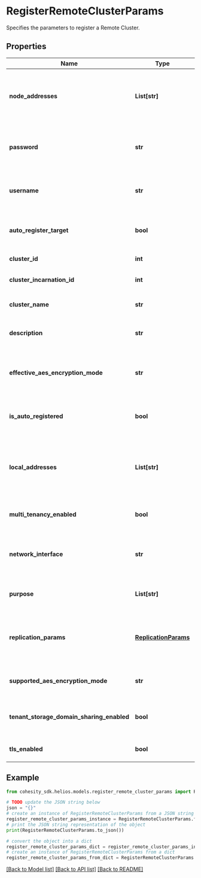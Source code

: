 # RegisterRemoteClusterParams

Specifies the parameters to register a Remote Cluster.

## Properties

Name | Type | Description | Notes
------------ | ------------- | ------------- | -------------
**node_addresses** | **List[str]** | Specifies the VIP or IP addresses of the Nodes on the Remote Cluster to connect with. Hostnames are not supported. | 
**password** | **str** | Specifies the password for Cohesity user to use when connecting to the Remote Cluster. | 
**username** | **str** | Specifies the Cohesity user name used to connect to the Remote Cluster. | 
**auto_register_target** | **bool** | Specifies if the Tx clusters should be automatically registered at the Rx site. | [optional] [default to False]
**cluster_id** | **int** | Specifies the Remote Cluster id. | [optional] [readonly] 
**cluster_incarnation_id** | **int** | Specifies the Remote Cluster incarnation id. | [optional] [readonly] 
**cluster_name** | **str** | Specifies the Remote Cluster name. | [optional] [readonly] 
**description** | **str** | Specifies any additional information if needed. | [optional] 
**effective_aes_encryption_mode** | **str** | Specifies the effective AES Encryption mode negotiated between local and the remote cluster. | [optional] 
**is_auto_registered** | **bool** | Specifies if the Remote Cluster was registered automatically or manually. | [optional] [readonly] 
**local_addresses** | **List[str]** | Specifies the IP addresses of the interfaces in the local Cluster which will be used for communicating with the remote Cluster. | [optional] [readonly] 
**multi_tenancy_enabled** | **bool** | Specifies if the Remote Cluster has Multi-Tenancy enabled. | [optional] 
**network_interface** | **str** | Specifies the name of the network interfaces to use for communicating with the Remote Cluster. | [optional] 
**purpose** | **List[str]** | Specifies the purpose for which the remote cluster is being registered. | [optional] 
**replication_params** | [**ReplicationParams**](ReplicationParams.md) | Specifies the replication config for a Remote Cluster. Required when usedForReplication is set to true. | [optional] 
**supported_aes_encryption_mode** | **str** | Specifies the AES Encryption mode of the remote cluster. | [optional] 
**tenant_storage_domain_sharing_enabled** | **bool** | Specifies if Tenant Storage Domain sharing is enabled on the Remote Cluster. | [optional] 
**tls_enabled** | **bool** | Specifies if TLS is enabled on the Remote Cluster. | [optional] 

## Example

```python
from cohesity_sdk.helios.models.register_remote_cluster_params import RegisterRemoteClusterParams

# TODO update the JSON string below
json = "{}"
# create an instance of RegisterRemoteClusterParams from a JSON string
register_remote_cluster_params_instance = RegisterRemoteClusterParams.from_json(json)
# print the JSON string representation of the object
print(RegisterRemoteClusterParams.to_json())

# convert the object into a dict
register_remote_cluster_params_dict = register_remote_cluster_params_instance.to_dict()
# create an instance of RegisterRemoteClusterParams from a dict
register_remote_cluster_params_from_dict = RegisterRemoteClusterParams.from_dict(register_remote_cluster_params_dict)
```
[[Back to Model list]](../README.md#documentation-for-models) [[Back to API list]](../README.md#documentation-for-api-endpoints) [[Back to README]](../README.md)


